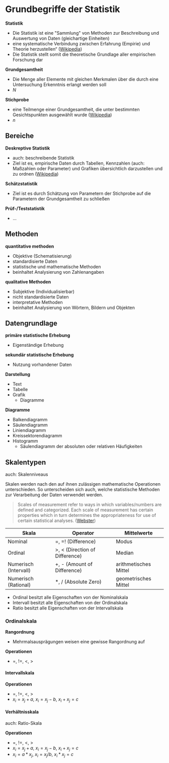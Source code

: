 # Grundbegriffe der Statistik

**Statistik**
- Die Statistik ist eine "Sammlung" von Methoden zur Beschreibung und Auswertung von Daten (gleichartige Einheiten)
- eine systematische Verbindung zwischen Erfahrung (Empirie) und Theorie herzustellen“ ([Wikipedia](https://de.wikipedia.org/wiki/Statistik))
- Die Statistik stellt somit die theoretische Grundlage aller empirischen Forschung dar

**Grundgesamtheit**
- Die Menge aller Elemente mit gleichen Merkmalen über die durch eine Untersuchung Erkenntnis erlangt werden soll
- $N$

**Stichprobe**
- eine Teilmenge einer Grundgesamtheit, die unter bestimmten Gesichtspunkten ausgewählt wurde ([Wikipedia](https://de.wikipedia.org/wiki/Stichprobe))
- $n$

## Bereiche

**Deskreptive Statistik**
- auch: beschreibende Statistik
- Ziel ist es, empirische Daten durch Tabellen, Kennzahlen (auch: Maßzahlen oder Parameter) und Grafiken übersichtlich darzustellen und zu ordnen ([Wikipedia](https://de.wikipedia.org/wiki/Deskriptive_Statistik))

**Schätzstatistik**
- Ziel ist es durch Schätzung von Parametern der Stichprobe auf die Parametern der Grundgesamtheit zu schließen

**Prüf-/Teststatistik**
- ...


## Methoden

**quantitative methoden**
- Objektive (Schematisierung)
- standardisierte Daten
- statistische und mathematische Methoden
- beinhaltet Analysierung von Zahlenangaben

**qualitative Methoden**
- Subjektive (Individualisierbar)
- nicht standardisierte Daten
- interpretative Methoden
- beinhaltet Analysierung von Wörtern, Bildern und Objekten


## Datengrundlage

**primäre statistische Erhebung**
- Eigenständige Erhebung

**sekundär statistische Erhebung**
- Nutzung vorhandener Daten

**Darstellung**
- Text
- Tabelle
- Grafik
  - Diagramme

**Diagramme**
- Balkendiagramm
- Säulendiagramm
- Liniendiagramm
- Kreissektorendiagramm
- Histogramm
  - Säulendiagramm der absoluten oder relativen Häufigkeiten


## Skalentypen

auch: Skalenniveaus

Skalen werden nach den auf ihnen zulässigen mathematische Operationen unterschieden. So unterscheiden sich auch, welche statistische Methoden zur Verarbeitung der Daten verwendet werden. 

> Scales of measurement refer to ways in which variables/numbers are defined and categorized. Each scale of measurement has certain properties which in turn determines the appropriateness for use of certain statistical analyses. ([Webster](http://faculty.webster.edu/woolflm/statwhatis.html))

| Skala | Operator | Mittelwerte |
| ----- | -------- | -----------------|
| Nominal | =, =! (Difference) | Modus|
| Ordinal | >, < (Direction of Difference) | Median |
| Numerisch (Intervall) | +, - (Amount of Difference) | arithmetisches Mittel |
| Numerisch (Rational) | \*, / (Absolute Zero) | geometrisches Mittel |

- Ordinal besitzt alle Eigenschaften von der Nominalskala
- Intervall besitzt alle Eigenschaften von der Ordinalskala
- Ratio besitzt alle Eigenschaften von der Intervallskala


### Ordinalskala

**Rangordnung**
- Mehrmalsausprägungen weisen eine gewisse Rangordnung auf

**Operationen**
- =, !=, <, >


#### Intervallskala

**Operationen**
- =, !=, <, >
- $x_i=x_j+a$, $x_i=x_j-b$, $x_i+x_j=c$


#### Verhältnisskala

auch: Ratio-Skala

**Operationen**
- =, !=, <, >
- $x_i=x_j+a$, $x_i=x_j-b$, $x_i+x_j=c$
- $x_i=a * x_j$, $x_i=x_j/b$, $x_i * x_j = c$
